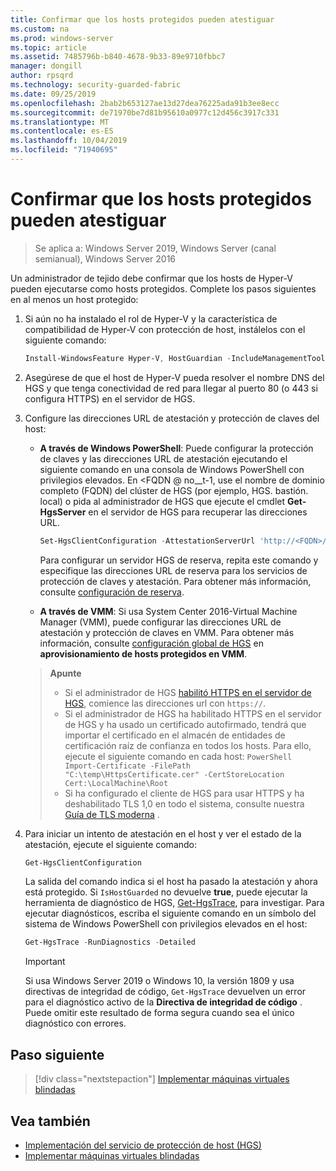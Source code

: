 ```yaml
---
title: Confirmar que los hosts protegidos pueden atestiguar
ms.custom: na
ms.prod: windows-server
ms.topic: article
ms.assetid: 7485796b-b840-4678-9b33-89e9710fbbc7
manager: dongill
author: rpsqrd
ms.technology: security-guarded-fabric
ms.date: 09/25/2019
ms.openlocfilehash: 2bab2b653127ae13d27dea76225ada91b3ee8ecc
ms.sourcegitcommit: de71970be7d81b95610a0977c12d456c3917c331
ms.translationtype: MT
ms.contentlocale: es-ES
ms.lasthandoff: 10/04/2019
ms.locfileid: "71940695"
---
```

# <a name="confirm-guarded-hosts-can-attest"></a>Confirmar que los hosts protegidos pueden atestiguar

>Se aplica a: Windows Server 2019, Windows Server (canal semianual), Windows Server 2016

Un administrador de tejido debe confirmar que los hosts de Hyper-V pueden ejecutarse como hosts protegidos. Complete los pasos siguientes en al menos un host protegido:

1. Si aún no ha instalado el rol de Hyper-V y la característica de compatibilidad de Hyper-V con protección de host, instálelos con el siguiente comando:

    ```powershell
    Install-WindowsFeature Hyper-V, HostGuardian -IncludeManagementTools -Restart
    ```

2. Asegúrese de que el host de Hyper-V pueda resolver el nombre DNS del HGS y que tenga conectividad de red para llegar al puerto 80 (o 443 si configura HTTPS) en el servidor de HGS.

3. Configure las direcciones URL de atestación y protección de claves del host:

    - **A través de Windows PowerShell**: Puede configurar la protección de claves y las direcciones URL de atestación ejecutando el siguiente comando en una consola de Windows PowerShell con privilegios elevados. En &lt;FQDN @ no__t-1, use el nombre de dominio completo (FQDN) del clúster de HGS (por ejemplo, HGS. bastión. local) o pida al administrador de HGS que ejecute el cmdlet **Get-HgsServer** en el servidor de HGS para recuperar las direcciones URL.

        ```PowerShell
        Set-HgsClientConfiguration -AttestationServerUrl 'http://<FQDN>/Attestation' -KeyProtectionServerUrl 'http://<FQDN>/KeyProtection'
         ```

        Para configurar un servidor HGS de reserva, repita este comando y especifique las direcciones URL de reserva para los servicios de protección de claves y atestación. Para obtener más información, consulte [configuración de reserva](guarded-fabric-manage-branch-office.md#fallback-configuration).

    - **A través de VMM**: Si usa System Center 2016-Virtual Machine Manager (VMM), puede configurar las direcciones URL de atestación y protección de claves en VMM. Para obtener más información, consulte [configuración global de HGS](https://technet.microsoft.com/system-center-docs/vmm/scenario/guarded-hosts#configure-global-hgs-settings) en **aprovisionamiento de hosts protegidos en VMM**.

    >**Apunte**
    > - Si el administrador de HGS [habilitó HTTPS en el servidor de HGS](guarded-fabric-configure-hgs-https.md), comience las direcciones url con `https://`.
    > - Si el administrador de HGS ha habilitado HTTPS en el servidor de HGS y ha usado un certificado autofirmado, tendrá que importar el certificado en el almacén de entidades de certificación raíz de confianza en todos los hosts. Para ello, ejecute el siguiente comando en cada host:
       ```PowerShell
       Import-Certificate -FilePath "C:\temp\HttpsCertificate.cer" -CertStoreLocation Cert:\LocalMachine\Root
       ```
    > - Si ha configurado el cliente de HGS para usar HTTPS y ha deshabilitado TLS 1,0 en todo el sistema, consulte nuestra [Guía de TLS moderna](guarded-fabric-troubleshoot-hosts.md#modern-tls) .

4. Para iniciar un intento de atestación en el host y ver el estado de la atestación, ejecute el siguiente comando:

    ```powershell
    Get-HgsClientConfiguration
    ```

    La salida del comando indica si el host ha pasado la atestación y ahora está protegido. Si `IsHostGuarded` no devuelve **true**, puede ejecutar la herramienta de diagnóstico de HGS, [Get-HgsTrace](https://technet.microsoft.com/library/mt718831.aspx), para investigar. Para ejecutar diagnósticos, escriba el siguiente comando en un símbolo del sistema de Windows PowerShell con privilegios elevados en el host:

    ```powershell
    Get-HgsTrace -RunDiagnostics -Detailed
    ```

    > [!IMPORTANT]
    > Si usa Windows Server 2019 o Windows 10, la versión 1809 y usa directivas de integridad de código, `Get-HgsTrace` devuelven un error para el diagnóstico activo de la **Directiva de integridad de código** .
    > Puede omitir este resultado de forma segura cuando sea el único diagnóstico con errores.

## <a name="next-step"></a>Paso siguiente

> [!div class="nextstepaction"]
> [Implementar máquinas virtuales blindadas](guarded-fabric-configuration-scenarios-for-shielded-vms-overview.md)

## <a name="see-also"></a>Vea también

- [Implementación del servicio de protección de host (HGS)](guarded-fabric-deploying-hgs-overview.md)
- [Implementar máquinas virtuales blindadas](guarded-fabric-configuration-scenarios-for-shielded-vms-overview.md)
